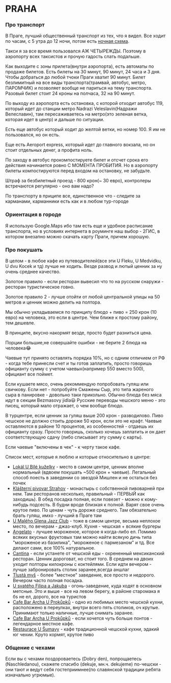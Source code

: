 # PRAHA

### Про транспорт

В Праге, лучший общественный транспорт из тех, что я видел. Все ходит по часам, с 5 утра до 12 ночи, потом есть [ночная схема](https://pid.cz/wp-content/uploads/mapy/schemata-trvala/a4_nocni_provoz.pdf?x77800).

Такси я за все время пользовался АЖ ЧЕТЫРЕЖДЫ.
Поэтому в аэропорту всех таксистов и прочую гадость слать подальше.

Как выходите с зоны прилета(внутри аэропорта), есть автоматы по продаже билетов. Есть билеты на 30 минут, 90 минут, 24 часа и 3 дня. Чтобы добраться до любой тчоки Праги хватит 90 минут. 
Билет безлимитный на все виды транспорта(трамвай, автобус, метро, ПАРОМЧИК) и позволяет вообще не париться на тему транспорта. Разовый билет стоит 24 кроны на полчаса, 32 на 90 минут.

По выходу из аэропорта есть остановка, с которой отходит автобус 119, который идет до станции метро Nadrazi Veleslavin(Надражи Велеславин), там пересаживаетесь на метро(это зеленая ветка, которая идет в центр) и дальше по ситуации.

Есть еще  автобус который ходит до желтой ветки, но номер 100. Я им не пользовался, но он есть.

Еще есть Aeroport express, который идет до главного вокзала, но он стоит отдельных денег, а профита ноль.

По заходу в автобус прокомпостируете билет и отсчет срока его действия начинается ровно С МОМЕНТА ПРОБИТИЯ.
Но в аэропорту билеты компостируются перед входом на остановку, не забудьте.

Штраф за безбилетный проезд - 800 крон(~ 30 евро), контролеры встречаются регулярно - оно вам надо?

По транспорту в приципе все, единственное что - следите за карманами, карманники есть как и в любом тур-городе

### Ориентация в городе
Я использую Google.Maps ибо там есть еще и удобное расписание транспорта, но в условиях интернета в роуминге наш выбор - 2ГИС, в котором внезапно можно скачать карту Праги, причем хорошую.


### Про покушать
В целом - в любое кафе из путеводителей(все эти U Fleku, U Medvidku, U dvu Kocek и тд) лучше не ходить. Везде развод и лютый ценник за ну очень среднее качество.

Золотое правило - если ресторан вывесил что то на русском снаружи - ресторан туристическое говно.

Золотое правило 2 - лучше отойти от любой центральной улицы на 50 метров и ценник можно делить на полтора.

Мы обычно укладываемся по принципу блюдо + пиво  = 250 крон (10 евро) на человека, это если в центре. Чем ближе к простому району, тем дешевле.

В принципе, вкусно накормят везде, просто будет разниться цена.

Порции большие,не совершайте ошибки - не берите 2 блюда на человека😂

Чаевые тут принято оставлять порядка 10%, но с одним отличием от РФ - когда тебе принесли счет и ты готов заплатить, просто говоришь официанту сумму с учетом чаевых(например 550 вместо 500), официант все поймет.

Если кушаете мясо, очень рекоммендую попробовать гуляш или свичкову. 
Если нет - попробуйте Смажены Сыр, это типа жареного сыра в панировке - довольно таки прикольно. 
Обычно блюда без мяса идут в секции Bezmasovy jidla😃
Русские переводы чешского меню - это писец, который мало отражает, о чем вообще блюдо.

В турцентре, если ценник за гуляш выше 200 крон - разводилово. Пиво чешское не должно стоить дороже 50 крон, если это не крафт.
Чаевые оставляются в районе 10 процентов, из особенностей - отдаешь их официанту сразу.
Просто говоришь, сколько хочешь заплатить и он дает соответствующую сдачу (либо списывает эту сумму с карты).

Если чаевые "включены в чек" - к черту такое кафе.

Список мест, которые я люблю и которые относительно в центре:

- [Lokál U Bílé kuželky](https://goo.gl/maps/MFmNHuxG37oSYfv87) - место в самом центре, ценник вполне нормальный (вдвоем покушать ~500 крон + чаевые). Легальный способ поесть в заведении со звездой Мишлен и не остаться без почек
- [Klášterní pivovar Strahov](https://goo.gl/maps/npYZdjGru3TXYGou7) - монастырь c собственной пивоварней при нем. Там ресторанов несколько, правильный - ПЕРВЫЙ как заходишь). В обед посадка полная, если повезет - можно к кому-нибудь подсесть. В будни вроде близкая к полной. Варят свое очень крутое пиво. По ценам - чуть дороже среднего. Там обязательно брать гуляш, имхо - лучший в Праге там
- [U Malého Glena Jazz Club](https://goo.gl/maps/Emhwf3ozjtWmMikC6) - тоже в самом центре, весьма неплохое место, по вечерам - джаз-клуб. Кухня - чешская + всякие бургеры
- [Angelato](https://goo.gl/maps/QGwUD1oA3mt1ewZaA) - лучшее мороженое, которое я когда-либо ел. Помимо всяких вкусных фруктовых там можно найти всякую дичь типа "мороженое из базилика", "мороженое с пармезаном" и тд. Все делают сами, все 100% натуральное.
 - [Cantina](https://goo.gl/maps/xbt6f4djG8Vfm91w9) - если устанете от чешской еды - охрененный мексиканский ресторан. Ценник дороговат, но стоит того. В среднем на двоих уходит полторы килокроны с коктейлями. Если идти вечером - лучше забронировать столик заранее,всегда аншлаг
- [Tlustá myš](https://goo.gl/maps/Ck2sxXPys1sgkkTw6) - более "местное" заведение, все просто и недорого. Вечером часто полная посадка. 
- [U svatého Filipa a Jakuba](https://goo.gl/maps/YhLmkZ6k3jKkXiPs7) - огонь-заведение, куда ходят в основном метсные. Это и выше - все на левом берегу, в районе старомака я бs не ел, дорого, все на туристов
- [Cafe Bar Archa U Prokůpků](https://goo.gl/maps/ZgKuvN32RNs3NAwu9) - одно из любимых место чешской кухни, расположено в переулках, внутри всего пять столиков, оч крутые. Принимают только наличные, лучше снимать заранее.
- [Cafe Bar Archa U Prokůpků](https://goo.gl/maps/mdZ4HS4k3AWNqGVe6) - если хочется чуть больше понтов - легендарное местное кафе.
- [Restaurace U Šumavy](https://goo.gl/maps/LKhrbsqo9wJ2DdxG6) - кафе традиционной чешской кухни, эдакий юг чехии. Круто кормят, крутое пиво

### Общение с чехами
Если вы с чехами поздороваетесь (Dobry den), попрощаетесь (Naschledanou), скажете спасибо (dekuje, мн.ч. dekujeme) по-чешски - они тают и ведут себя гостеприимнее(по славянской традиции ребята изначально угрюмые).
